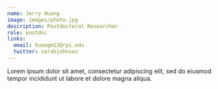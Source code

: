 ```yaml
---
name: Jerry Huang
image: images/photo.jpg
description: Postdoctoral Researcher
role: postdoc
links:
  email: huangm13@rpi.edu
  twitter: sarahjohnson
---
```


Lorem ipsum dolor sit amet, consectetur adipiscing elit, sed do eiusmod tempor incididunt ut labore et dolore magna aliqua.
